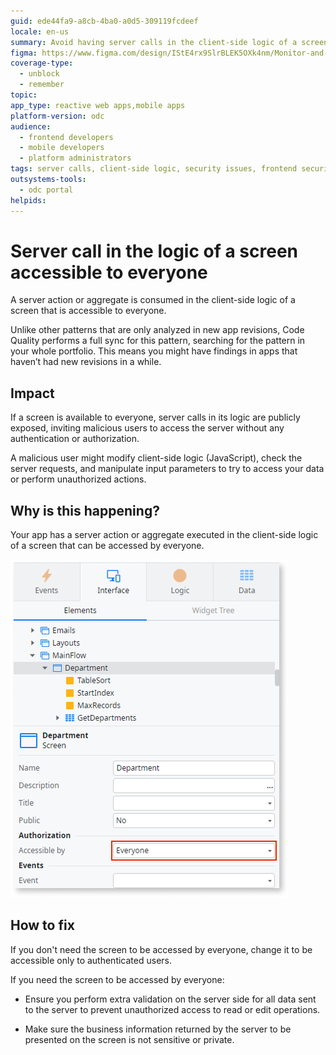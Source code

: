 ```yaml
---
guid: ede44fa9-a8cb-4ba0-a0d5-309119fcdeef
locale: en-us
summary: Avoid having server calls in the client-side logic of a screen that is accessible to everyone.
figma: https://www.figma.com/design/IStE4rx9SlrBLEK5OXk4nm/Monitor-and-troubleshoot-apps?node-id=3782-12&t=OYSeAQqMMvonnHHO-1
coverage-type:
  - unblock
  - remember
topic:
app_type: reactive web apps,mobile apps
platform-version: odc
audience:
  - frontend developers
  - mobile developers
  - platform administrators
tags: server calls, client-side logic, security issues, frontend security, authentication
outsystems-tools:
  - odc portal
helpids:
---
```

# Server call in the logic of a screen accessible to everyone

A server action or aggregate is consumed in the client-side logic of a screen that is accessible to everyone.

<div class="info" markdown="1">

Unlike other patterns that are only analyzed in new app revisions, Code Quality performs a full sync for this pattern, searching for the pattern in your whole portfolio. This means you might have findings in apps that haven’t had new revisions in a while.

</div>

## Impact

If a screen is available to everyone, server calls in its logic are publicly exposed, inviting malicious users to access the server without any authentication or authorization.

A malicious user might modify client-side logic (JavaScript), check the server requests, and manipulate input parameters to try to access your data or perform unauthorized actions.

## Why is this happening?

Your app has a server action or aggregate executed in the client-side logic of a screen that can be accessed by everyone.

![The properties of a screen showing the screen is accessible to everyone.](images/server-call-screen-accessible-everyone-odcs.png "The properties of a screen showing the screen is accessible to everyone.")

## How to fix

If you don't need the screen to be accessed by everyone, change it to be accessible only to authenticated users.

If you need the screen to be accessed by everyone:

* Ensure you perform extra validation on the server side for all data sent to the server to prevent unauthorized access to read or edit operations.
  
* Make sure the business information returned by the server to be presented on the screen is not sensitive or private.
